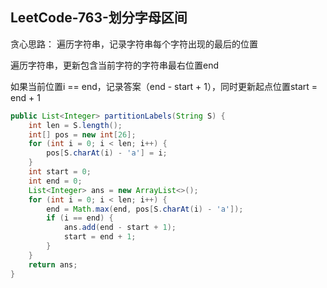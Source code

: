 ## LeetCode-763-划分字母区间

贪心思路：
遍历字符串，记录字符串每个字符出现的最后的位置

遍历字符串，更新包含当前字符的字符串最右位置end

如果当前位置i == end，记录答案（end - start + 1），同时更新起点位置start = end + 1

```java
public List<Integer> partitionLabels(String S) {
    int len = S.length();
    int[] pos = new int[26];
    for (int i = 0; i < len; i++) {
        pos[S.charAt(i) - 'a'] = i;
    }
    int start = 0;
    int end = 0;
    List<Integer> ans = new ArrayList<>();
    for (int i = 0; i < len; i++) {
        end = Math.max(end, pos[S.charAt(i) - 'a']);
        if (i == end) {
            ans.add(end - start + 1);
            start = end + 1;
        }
    }
    return ans;
}
```